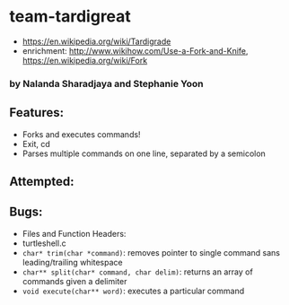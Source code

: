 # team-tardigreat
* https://en.wikipedia.org/wiki/Tardigrade
* enrichment: http://www.wikihow.com/Use-a-Fork-and-Knife, https://en.wikipedia.org/wiki/Fork

### by Nalanda Sharadjaya and Stephanie Yoon

## Features:
* Forks and executes commands!
* Exit, cd
* Parses multiple commands on one line, separated by a semicolon
	
## Attempted:

## Bugs:
* Files and Function Headers:
* turtleshell.c
 * `char* trim(char *command)`: removes pointer to single command sans leading/trailing whitespace
 * `char** split(char* command, char delim)`: returns an array of commands given a delimiter
 * `void execute(char** word)`: executes a particular command